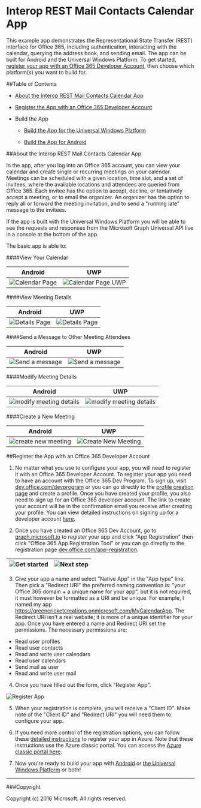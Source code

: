 # Interop REST Mail Contacts Calendar App

This example app demonstrates the Representational State Transfer (REST) interface for Office 365, including authentication, interacting with the calendar, querying the address book, and sending email. The app can be built for Android and the Universal Windows Platform. To get started, [register your app with an Office 365 Developer Account](#register-the-app-with-an-office-365-developer-account), then choose which platform(s) you want to build for. 

##Table of Contents

* [About the Interop REST Mail Contacts Calendar App](#about-the-interop-rest-mail-contacts-calendar-app)

* [Register the App with an Office 365 Developer Account](#register-the-app-with-an-office-365-developer-account)

* Build the App

  * [Build the App for the Universal Windows Platform](/UWP)
  
  * [Build the App for Android](/Android)

##About the Interop REST Mail Contacts Calendar App

In the app, after you log into an Office 365 account, you can view your calendar and create single or recurring meetings on your calendar. Meetings can be scheduled with a given location, time slot, and a set of invitees, where the available locations and attendees are queried from Office 365. Each invitee has the option to accept, decline, or tentatively accept a meeting, or to email the organizer. An organizer has the option to reply all or forward the meeting invitation, and to send a "running late" message to the invitees.

If the app is built with the Universal Windows Platform you will be able to see the requests and responses from the Microsoft Graph Universal API live in a console at the bottom of the app.

The basic app is able to:

####View Your Calendar

Android | UWP
--- | ---
![Calendar Page](/img/app-calendar.jpg) | ![Calendar Page UWP](/img/app-calendar-uwp.jpg)

####View Meeting Details

Android | UWP
--- | ---
![Details Page](/img/app-meeting-details.jpg) | ![Details Page](/img/app-meeting-details-uwp.jpg)

####Send a Message to Other Meeting Attendees

Android | UWP
--- | ---
![Send a message](/img/app-reply-all.jpg) | ![Send a message](/img/app-reply-all-UWP.jpg)

####Modify Meeting Details

Android | UWP
--- | ---
![modify meeting details](/img/app-modify-meeting.jpg) | ![modify meeting details](/img/app-modify-meeting-UWP.jpg)

####Create a New Meeting

Android | UWP
--- | ---
![create new meeting](/img/app-create-meeting.jpg) | ![Create New Meeting](/img/app-create-meeting-uwp.jpg)

##Register the App with an Office 365 Developer Account

1. No matter what you use to configure your app, you will need to register it with an Office 365 Developer Account. To register your app you need to have an account with the Office 365 Dev Program. To sign up, visit [dev.office.com/devprogram](http://dev.office.com/devprogram) or you can go directly to the [profile creation page](https://profile.microsoft.com/RegSysProfileCenter/wizardnp.aspx?wizid=14b845d0-938c-45af-b061-f798fbb4d170&lcid=1033) and create a profile. Once you have created your profile, you also need to sign up for an Office 365 developer account. The link to create your account will be in the confirmation email you receive after creating your profile. You can view detailed instructions on signing up for a developer account [here](https://msdn.microsoft.com/en-us/library/office/fp179924.aspx#o365_signup).

2. Once you have created an Office 365 Dev Account, go to [graph.microsoft.io](http://graph.microsoft.io/en-us/) to register your app and click "App Registration" then click "Office 365 App Registration Tool" or you can go directly to the registration page [dev.office.com/app-registration](http://dev.office.com/app-registration).

  ![Get started](/img/ms-graph-get-started.jpg) | ![Next step](/img/ms-graph-get-started-2.jpg)
  --- | ---

3. Give your app a name and select "Native App" in the "App type" line. Then pick a "Redirect URI" the preferred naming convention is: "your Office 365 domain + a unique name for your app", but it is not required, it must however be formatted as a URI and be unique. For example, I named my app https://greencricketcreations.onmicrosoft.com/MyCalendarApp. The Redirect URI isn't a real website; it is more of a unique identifier for your app. Once you have entered a name and Redirect URI set the permissions. The necessary permissions are:

  * Read user profiles
  * Read user contacts
  * Read and write user calendars
  * Read user calendars
  * Send mail as user
  * Read and write user mail

4. Once you have filled out the form, click "Register App".

  ![Register App](/img/ms-graph-get-started-3.jpg)

5. When your registration is complete, you will receive a "Client ID". Make note of the "Client ID" and "Redirect URI" you will need them to configure your app.

6. If you need more control of the registration options, you can follow these [detailed instructions](https://github.com/jasonjoh/office365-azure-guides/blob/master/RegisterAnAppInAzure.md) to register your app in Azure. Note that these instructions use the Azure classic portal. You can access the [Azure classic portal here](https://manage.windowsazure.com/).

7. Now you're ready to build your app with [Android](/Android) or [the Universal Windows Platform](/UWP) or both!

---

###Copyright

Copyright (c) 2016 Microsoft. All rights reserved.
